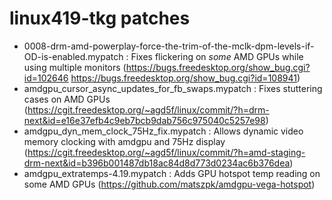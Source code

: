 # linux419-tkg patches

- 0008-drm-amd-powerplay-force-the-trim-of-the-mclk-dpm-levels-if-OD-is-enabled.mypatch : Fixes flickering on *some* AMD GPUs while using multiple monitors (https://bugs.freedesktop.org/show_bug.cgi?id=102646 https://bugs.freedesktop.org/show_bug.cgi?id=108941)
- amdgpu_cursor_async_updates_for_fb_swaps.mypatch : Fixes stuttering cases on AMD GPUs (https://cgit.freedesktop.org/~agd5f/linux/commit/?h=drm-next&id=e16e37efb4c9eb7bcb9dab756c975040c5257e98)
- amdgpu_dyn_mem_clock_75Hz_fix.mypatch : Allows dynamic video memory clocking with amdgpu and 75Hz display (https://cgit.freedesktop.org/~agd5f/linux/commit/?h=amd-staging-drm-next&id=b396b001487db18ac84d8d773d0234ac6b376dea)
- amdgpu_extratemps-4.19.mypatch : Adds GPU hotspot temp reading on some AMD GPUs (https://github.com/matszpk/amdgpu-vega-hotspot)
